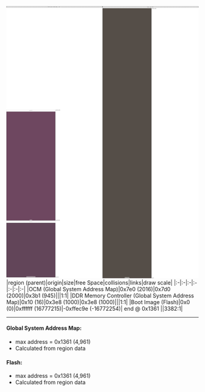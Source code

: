 ![memory map diagram](A3_region_exceeds_height-no_maxaddress_set_diagram.png)
|region (parent)|origin|size|free Space|collisions|links|draw scale|
|:-|:-|:-|:-|:-|:-|:-|
|<span style='color:(62, 11, 44)'>OCM (Global System Address Map)</span>|0x7e0 (2016)|0x7d0 (2000)|0x3b1 (945)|||1:1|
|<span style='color:(46, 8, 35)'>DDR Memory Controller (Global System Address Map)</span>|0x10 (16)|0x3e8 (1000)|0x3e8 (1000)|||1:1|
|<span style='color:(29, 20, 12)'>Boot Image (Flash)</span>|0x0 (0)|0xffffff (16777215)|-0xffec9e (-16772254)| end @ 0x1361 ||3382:1|

---
#### Global System Address Map:
- max address = 0x1361 (4,961)
- Calculated from region data
#### Flash:
- max address = 0x1361 (4,961)
- Calculated from region data